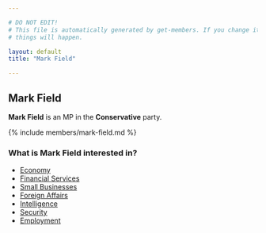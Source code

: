```yaml
---

# DO NOT EDIT!
# This file is automatically generated by get-members. If you change it, bad
# things will happen.

layout: default
title: "Mark Field"

---
```


## Mark Field

**Mark Field** is an MP in the **Conservative** party.

{% include members/mark-field.md %}

### What is Mark Field interested in?


* [Economy](/interests/economy.html)
* [Financial Services](/interests/financial-services.html)
* [Small Businesses](/interests/small-businesses.html)
* [Foreign Affairs](/interests/foreign-affairs.html)
* [Intelligence](/interests/intelligence.html)
* [Security](/interests/security.html)
* [Employment](/interests/employment.html)
